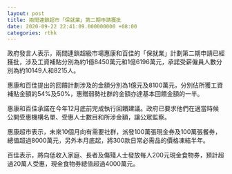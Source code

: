```yaml
---
layout: post
title: 兩間連鎖超市「保就業」第二期申請獲批
date: 2020-09-22 22:41:09.000000000 +08:00
categories: rthk
---
```


政府發言人表示，兩間連鎖超級市場惠康和百佳的「保就業」計劃第二期申請已經獲批，涉及工資補貼分別為約1億8450萬元和1億6196萬元，承諾受薪僱員人數分別為約10149人和8215人。

惠康和百佳提出的回饋計劃涉及的金額分別為1億元及8100萬元，分別佔所獲工資補貼金額的54%及50%，惠贈弱勢社群的金額亦達基本回饋金額的一半。

惠康和百佳承諾在今年12月底前完成執行回饋建議。政府已要求他們在適當時候公開受惠機構名單、受惠人士數目和所涉金額，讓公眾監察。

惠康超市表示，未來10個月向有需要社群，派發100萬張現金券及100萬張餐券，總值超過8000萬元，另外本月底起，將300款日常必需品的價格凍結半年。

百佳表示，將向低收入家庭、長者及傷殘人士發放每人200元現金食物券，預計超過20萬人受惠，現金食物券總值超過4000萬元。
